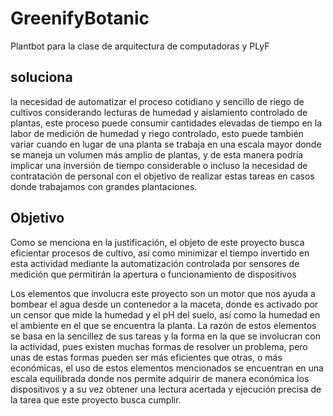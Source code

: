# GreenifyBotanic
Plantbot para la clase de arquitectura de computadoras y PLyF


## soluciona

la necesidad de automatizar el proceso cotidiano y sencillo de riego de cultivos considerando lecturas de humedad y aislamiento controlado de plantas, este proceso puede consumir cantidades elevadas de tiempo en la labor de medición de humedad y riego controlado, esto puede también variar cuando en lugar de una planta se trabaja en una escala mayor donde se maneja un volumen más amplio de plantas, y de esta manera podría implicar una inversión de tiempo considerable o incluso la necesidad de contratación de personal con el objetivo de realizar estas tareas en casos donde trabajamos con grandes plantaciones. 



## Objetivo

Como se menciona en la justificación, el objeto de este proyecto busca eficientar procesos de cultivo, así como minimizar el tiempo invertido en esta actividad mediante la automatización controlada por sensores de medición que permitirán la apertura o funcionamiento de dispositivos 


Los elementos que involucra este proyecto son un motor que nos ayuda a bombear el agua desde un contenedor a la maceta, donde es activado por un censor que mide la humedad y el pH del suelo, así como la humedad en el ambiente en el que se encuentra la planta. La razón de estos elementos se basa en la sencillez de sus tareas y la forma en la que se involucran con la actividad, pues existen muchas formas de resolver un problema, pero unas de estas formas pueden ser más eficientes que otras, o más económicas, el uso de estos elementos mencionados se encuentran en una escala equilibrada donde nos permite adquirir de manera económica los dispositivos y a su vez obtener una lectura acertada y ejecución precisa de la tarea que este proyecto busca cumplir.

